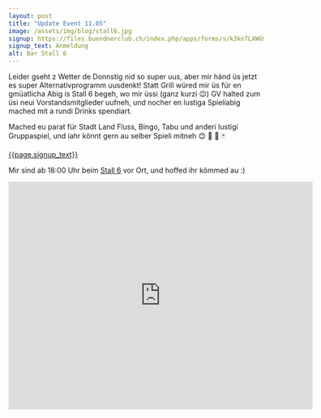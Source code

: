 ```yaml
---
layout: post
title: "Update Event 11.05"
image: /assets/img/blog/stall6.jpg
signup: https://files.buendnerclub.ch/index.php/apps/forms/s/k3kn7LXWG95oP7CecjsqbraG
signup_text: Anmeldung
alt: Bar Stall 6
---
```

Leider gseht z Wetter de Donnstig nid so super uus, aber mir händ üs jetzt es super Alternativprogramm uusdenkt! Statt Grill würed mir üs für en gmüatlicha Abig is Stall 6 begeh, wo mir üssi (ganz kurzi 😉) GV halted zum üsi neui Vorstandsmitglieder uufneh, und nocher en lustiga Spieliabig mached mit a rundi Drinks spendiart.

Mached eu parat für Stadt Land Fluss, Bingo, Tabu und anderi lustigi Gruppaspiel, und iahr könnt gern au selber Spieli mitneh 😊 🍻 🎲 🃏


<a class="btn btn-primary" href="{{page.signup}}">{{page.signup_text}}</a>

Mir sind ab 18:00 Uhr beim <a href="https://www.gessnerallee.ch/de/visit/stall6">Stall 6</a> vor Ort, und hoffed ihr kömmed au :)
<div class="ratio ratio-16x9 shadow-2-strong">
<iframe src="https://www.google.com/maps/embed?pb=!1m14!1m8!1m3!1d10807.540439411448!2d8.5349181!3d47.3751608!3m2!1i1024!2i768!4f13.1!3m3!1m2!1s0x47900a05b3c9f8c7%3A0x6f278299191ad3aa!2sStall%206%20Bar%20%26%20Foyer!5e0!3m2!1sen!2sch!4v1683567131482!5m2!1sen!2sch" width="600" height="450" style="border:0;" allowfullscreen="" loading="lazy" referrerpolicy="no-referrer-when-downgrade"></iframe>
</div>
